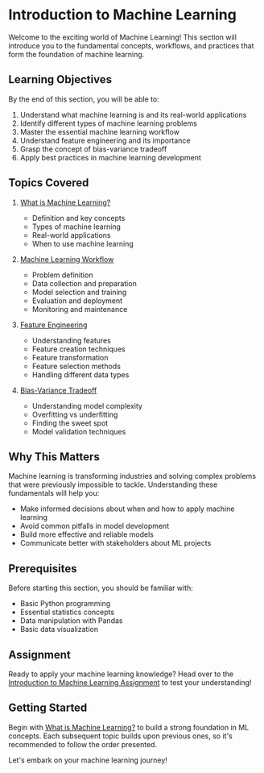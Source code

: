 # Introduction to Machine Learning

Welcome to the exciting world of Machine Learning! This section will introduce you to the fundamental concepts, workflows, and practices that form the foundation of machine learning.

## Learning Objectives

By the end of this section, you will be able to:

1. Understand what machine learning is and its real-world applications
2. Identify different types of machine learning problems
3. Master the essential machine learning workflow
4. Understand feature engineering and its importance
5. Grasp the concept of bias-variance tradeoff
6. Apply best practices in machine learning development

## Topics Covered

1. [What is Machine Learning?](./what-is-ml.md)
   - Definition and key concepts
   - Types of machine learning
   - Real-world applications
   - When to use machine learning

2. [Machine Learning Workflow](./ml-workflow.md)
   - Problem definition
   - Data collection and preparation
   - Model selection and training
   - Evaluation and deployment
   - Monitoring and maintenance

3. [Feature Engineering](./feature-engineering.md)
   - Understanding features
   - Feature creation techniques
   - Feature transformation
   - Feature selection methods
   - Handling different data types

4. [Bias-Variance Tradeoff](./bias-variance.md)
   - Understanding model complexity
   - Overfitting vs underfitting
   - Finding the sweet spot
   - Model validation techniques

## Why This Matters

Machine learning is transforming industries and solving complex problems that were previously impossible to tackle. Understanding these fundamentals will help you:

- Make informed decisions about when and how to apply machine learning
- Avoid common pitfalls in model development
- Build more effective and reliable models
- Communicate better with stakeholders about ML projects

## Prerequisites

Before starting this section, you should be familiar with:
- Basic Python programming
- Essential statistics concepts
- Data manipulation with Pandas
- Basic data visualization

## Assignment

Ready to apply your machine learning knowledge? Head over to the [Introduction to Machine Learning Assignment](../_assignments/5.1-assignment.md) to test your understanding!

## Getting Started

Begin with [What is Machine Learning?](./what-is-ml.md) to build a strong foundation in ML concepts. Each subsequent topic builds upon previous ones, so it's recommended to follow the order presented.

Let's embark on your machine learning journey!
